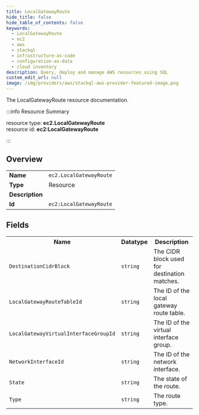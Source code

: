 ```yaml
---
title: LocalGatewayRoute
hide_title: false
hide_table_of_contents: false
keywords:
  - LocalGatewayRoute
  - ec2
  - aws
  - stackql
  - infrastructure-as-code
  - configuration-as-data
  - cloud inventory
description: Query, deploy and manage AWS resources using SQL
custom_edit_url: null
image: /img/providers/aws/stackql-aws-provider-featured-image.png
---
```

The LocalGatewayRoute resource documentation.

:::info Resource Summary

<div class="row">
<div class="providerDocColumn">
<span>resource type:&nbsp;<b>ec2.LocalGatewayRoute</b></span><br />
<span>resource id:&nbsp;<b>ec2:LocalGatewayRoute</b></span><br />
</div>
</div>

:::

## Overview
<table><tbody>
<tr><td><b>Name</b></td><td><code>ec2.LocalGatewayRoute</code></td></tr>
<tr><td><b>Type</b></td><td>Resource</td></tr>
<tr><td><b>Description</b></td><td></td></tr>
<tr><td><b>Id</b></td><td><code>ec2:LocalGatewayRoute</code></td></tr>
</tbody></table>

## Fields
<table><tbody>
<tr><th>Name</th><th>Datatype</th><th>Description</th></tr>
<tr><td><code>DestinationCidrBlock</code></td><td><code>string</code></td><td>The CIDR block used for destination matches.</td></tr><tr><td><code>LocalGatewayRouteTableId</code></td><td><code>string</code></td><td>The ID of the local gateway route table.</td></tr><tr><td><code>LocalGatewayVirtualInterfaceGroupId</code></td><td><code>string</code></td><td>The ID of the virtual interface group.</td></tr><tr><td><code>NetworkInterfaceId</code></td><td><code>string</code></td><td>The ID of the network interface.</td></tr><tr><td><code>State</code></td><td><code>string</code></td><td>The state of the route.</td></tr><tr><td><code>Type</code></td><td><code>string</code></td><td>The route type.</td></tr>
</tbody></table>